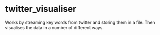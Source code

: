 # twitter_visualiser
Works by streaming key words from twitter and storing them in a file. Then visualises the data in a number of different ways.

